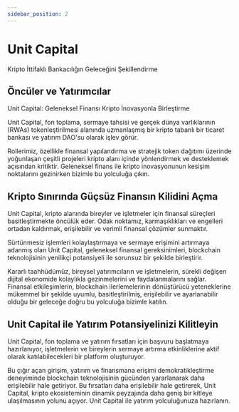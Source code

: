 ```yaml
---
sidebar_position: 2
---
```


# Unit Capital

Kripto İttifaklı Bankacılığın Geleceğini Şekillendirme

## Öncüler ve Yatırımcılar

Unit Capital: Geleneksel Finansı Kripto İnovasyonla Birleştirme

Unit Capital, fon toplama, sermaye tahsisi ve gerçek dünya varlıklarının (RWAs) tokenleştirilmesi alanında uzmanlaşmış bir kripto tabanlı bir ticaret bankası ve yatırım DAO'su olarak işlev görür.

Rollerimiz, özellikle finansal yapılandırma ve stratejik token dağıtımı üzerinde yoğunlaşan çeşitli projeleri kripto alanı içinde yönlendirmek ve desteklemek açısından kritiktir.
Geleneksel finans ile kripto inovasyonunun kesişim noktalarını gezinirken bizimle bu yolculuğa çıkın.

## Kripto Sınırında Güçsüz Finansın Kilidini Açma

Unit Capital, kripto alanında bireyler ve işletmeler için finansal süreçleri basitleştirmekte öncülük eder. Odak noktamız, karmaşıklıkları ve engelleri ortadan kaldırmak, erişilebilir ve verimli finansal çözümler sunmaktır.

Sürtünmesiz işlemleri kolaylaştırmaya ve sermaye erişimini artırmaya adanmış olan Unit Capital, geleneksel finansal gereksinimleri, blockchain teknolojisinin yenilikçi potansiyeli ile sorunsuz bir şekilde birleştirir.

Kararlı taahhüdümüz, bireysel yatırımcıların ve işletmelerin, sürekli değişen dijital ekonomide kolaylıkla gezinmelerini ve faydalanmalarını sağlar.
Finansal etkileşimlerin, blockchain ilerlemelerinin dönüştürücü yeteneklerine mükemmel bir şekilde uyumlu, basitleştirilmiş, erişilebilir ve ayarlanabilir olduğu bir geleceğe doğru bu yolculuğa bizimle katılın.

## Unit Capital ile Yatırım Potansiyelinizi Kilitleyin

Unit Capital, fon toplama ve yatırım fırsatları için başvuru başlatmaya hazırlanıyor, işletmelerin ve bireylerin sermaye artırma etkinliklerine aktif olarak katılabilecekleri bir platform oluşturuyor.

Bu çığır açan girişim, yatırım ve finansmana erişimi demokratikleştirme deneyiminde blockchain teknolojisinin gücünden yararlanarak daha erişilebilir hale getiriyor.
Bu fırsatları daha erişilebilir hale getirerek, Unit Capital, kripto ekosisteminin dinamik peyzajında daha geniş bir kitleye ulaşılmasının yolunu açıyor.
Unit Capital ile yatırım yolculuğunuza hazırlanın.
